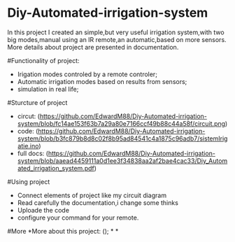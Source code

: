 # Diy-Automated-irrigation-system
In this project I created an simple,but very useful irrigation system,with two big modes,manual using an IR remote,an automatic,based on more sensors.
More details about project are presented in documentation.


#Functionality of project:
  * Irigation modes controled by a remote controler;
  * Automatic irrigation modes based on results from sensors;
  * simulation in real life;

#Sturcture of project
 * circut: (https://github.com/EdwardM88/Diy-Automated-irrigation-system/blob/fc14ae153f63b7a29a80e7166ccf49b88c44a58f/circuit.png)
 * code: (https://github.com/EdwardM88/Diy-Automated-irrigation-system/blob/b3fc879b8d8c02f8b95ad84541c4a1875c96adb7/sistemIrigatie.ino)
 * full docs: (https://github.com/EdwardM88/Diy-Automated-irrigation-system/blob/aaead4459111a0d1ee3f34838aa2af2bae4cac33/Diy_Automated_irrigation_system.pdf)

#Using project 
  * Connect elements of project like my circuit diagram
  * Read carefully the documentation,i change some thinks
  * Uploade the code
  * configure your command for your remote.

#More
 *More about this project: ();
    *
    *

